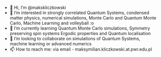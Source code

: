 - 👋 Hi, I’m @makskliczkowski
- 👀 I’m interested in strongly correlated Quantum Systems, condensed matter physics, numerical simulations, Monte Carlo and Quantum Monte Carlo, Machine Learning and volleyball :o
- 🌱 I’m currently learning Quantum Monte Carlo simulations, Symmetry preserving spin systems Ergodic properties and Quantum localisation
- 💞️ I’m looking to collaborate on simulations of Quantum Systems, machine learning or advanced numerics
- 📫 How to reach me: via email - maksymilian.kliczkowski.at.pwr.edu.pl
